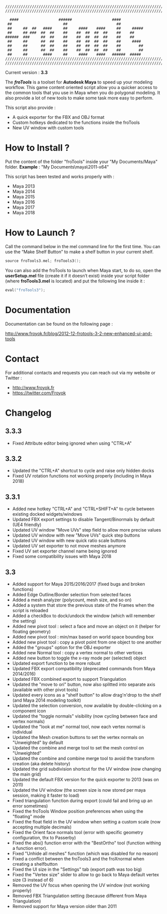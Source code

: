 ```
///////////////////////////////////////////////////////////////////////
///////////////////////////////////////////////////////////////////////

  ####                  ######                  ####
 ##                       ##                      ##
 ##     ##  ##   ####     ##     ####    ####     ##     #####
 ##     ## ###  ##  ##    ##    ##  ##  ##  ##    ##    ##
######  ###     ##  ##    ##    ##  ##  ##  ##    ##    ##
 ##     ##      ##  ##    ##    ##  ##  ##  ##    ##     ####
 ##     ##      ##  ##    ##    ##  ##  ##  ##    ##        ##
 ##     ##      ##  ##    ##    ##  ##  ##  ##    ##        ##
 ##     ##       ####     ##     ####    ####   ######  #####
///////////////////////////////////////////////////////////////////////
///////////////////////////////////////////////////////////////////////
```

Current version : **3.3**

The ***froTools*** is a toolset for **Autodesk Maya** to speed up your modeling workflow. This game content oriented script allow you a quicker access to the common tools that you use in Maya when you do polygonal modeling. It also provide a lot of new tools to make some task more easy to perform.

This script also provide : 
 * A quick exporter for the FBX and OBJ format
 * Custom hotkeys dedicated to the functions inside the froTools
 * New UV window with custom tools


# How to Install ?
Put the content of the folder "froTools" inside your "My Documents/Maya" folder. **Example** : "My Documents\maya\2011-x64\"

This script has been tested and works properly with :
 * Maya 2013
 * Maya 2014
 * Maya 2015
 * Maya 2016
 * Maya 2017
 * Maya 2018

# How to Launch ?
Call the command below in the mel command line for the first time. You can use the “Make Shelf Button” to make a shelf button in your current shelf.
```c++
source froTools3.mel; froTools3();
```

You can also add the froTools to launch when Maya start, to do so, open the **userSetup.mel** file (create it if it doesn’t exist) inside your script folder (where **froTools3.mel** is located) and put the following line inside it :
```c++
eval("froTools3");
```

# Documentation

Documentation can be found on the following page :

http://www.froyok.fr/blog/2012-12-frotools-3-2-new-enhanced-ui-and-tools


# Contact
For additional contacts and requests you can reach out via my website or Twitter :
 * http://www.froyok.fr
 * https://twitter.com/Froyok

# Changelog

## 3.3.3
 * Fixed Attribute editor being ignored when using "CTRL+A"
## 3.3.2
 * Updated the "CTRL+A" shortcut to cycle and raise only hidden docks
 * Fixed UV rotation functions not working properly (including in Maya 2018)
## 3.3.1
 * Added new hotkey "CTRL+A" and "CTRL+SHIFT+A" to cycle between existing docked widgets/windows
 * Updated FBX export settings to disable Tangent/Binormals by default (UE4 friendly)
 * Updated UV window "Move UVs" step field to allow more precise values
 * Updated UV window with new "Move UVs" quick step buttons
 * Updated UV window with new quick ratio scale buttons
 * Updated UV set exporter to not move meshes anymore
 * Fixed UV set exporter channel name being ignored
 * Fixed some compatibility issues with Maya 2018
## 3.3
 * Added support for Maya 2015/2016/2017 (fixed bugs and broken functions)
 * Added Edge Outline/Border selection from selected faces
 * Added a mesh analyzer (polycount, mesh size, and so on)
 * Added a system that store the previous state of the Frames when the script is reloaded
 * Added a checkBox to dock/undock the window (which will remember the setting)
 * Added new pivot tool : select a face and move an object on it (helper for floating geometry)
 * Added new pivot tool : min/max based on world space bounding box
 * Added new pivot tool : copy a pivot point from one object to one another
 * Added the "groups" option for the OBJ exporter
 * Added new Normal tool : copy a vertex normal to other vertices
 * Added new button to toggle the x-ray mode per (selected) object
 * Updated export function to be more robust
 * Updated FBX export compatibility (deprecated commands from Maya 2014/2016)
 * Updated FBX combined export to support Triangulation
 * Updated the "move to ori" button, now also splitted into separate axis (available with other pivot tools)
 * Updated every icons as a "shelf button" to allow drag'n'drop to the shelf (and Maya 2014 modeling toolkit)
 * Updated the selection conversion, now available by double-clicking on a component icon
 * Updated the "toggle normals" visibility (now cycling between face and vertex normals)
 * Updated the "look at me" normal tool, now each vertex normal is individual
 * Updated the Mesh creation buttons to set the vertex normals on "Unweighted" by default
 * Updated the combine and merge tool to set the mesh control on "Unweighted"
 * Updated the combine and combine merge tool to avoid the transform creation (aka delete history)
 * Updated the grid subdivision shortcut for the UV window (now changing the main grid)
 * Updated the default FBX version for the quick exporter to 2013 (was on 2011)
 * Updated the UV window (the screen size is now stored per maya session, making it faster to load)
 * Fixed triangulation function during export (could fail and bring up an error sometimes)
 * Fixed the froTools Window position preferences when using the "floating" mode
 * Fixed the float field in the UV window when setting a custom scale (now accepting multiple decimals)
 * Fixed the Orient face normals tool (error with specific geometry configuration, thx to Passerby)
 * Fixed the abs() function error with the "BestOrtho" tool (function withing a function error).
 * Fixed "Unhide all meshes" function (which was disabled for no reason)
 * Fixed a conflict between the froTools3 and the froXnormal when creating a shelfbutton
 * Fixed the UI size in the "Settings" tab (export path was too big)
 * Fixed the "Vertex size" slider to allow to go back to Maya default vertex size (3 instead of 6)
 * Removed the UV focus when opening the UV window (not working properly)
 * Removed FBX Triangulation setting (because different from Maya Triangulation)
 * Removed support for Maya version older than 2011
